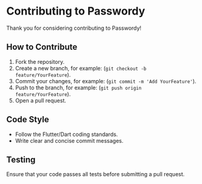 # Contributing to Passwordy

Thank you for considering contributing to Passwordy!

## How to Contribute
1. Fork the repository.
2. Create a new branch, for example: (`git checkout -b feature/YourFeature`).
3. Commit your changes, for example: (`git commit -m 'Add YourFeature'`).
4. Push to the branch, for example: (`git push origin feature/YourFeature`).
5. Open a pull request.

## Code Style
- Follow the Flutter/Dart coding standards.
- Write clear and concise commit messages.

## Testing
Ensure that your code passes all tests before submitting a pull request.
